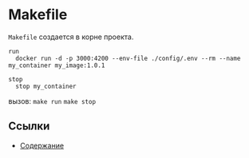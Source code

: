 # Makefile

`Makefile` создается в корне проекта.

```
run
  docker run -d -p 3000:4200 --env-file ./config/.env --rm --name my_container my_image:1.0.1

stop
  stop my_container
```

вызов: `make run` `make stop`






## Ссылки

- [Содержание](preface.md)
